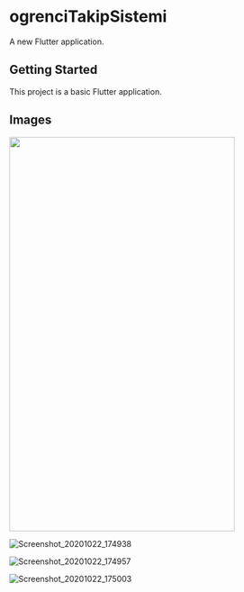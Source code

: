# ogrenciTakipSistemi

A new Flutter application.

## Getting Started

This project is a basic Flutter application.

## Images

<img src="https://user-images.githubusercontent.com/30291617/96889347-2fd06f00-148f-11eb-8108-50e109278d24.png" width="400" height="700"/>

![Screenshot_20201022_174938](https://user-images.githubusercontent.com/30291617/96889347-2fd06f00-148f-11eb-8108-50e109278d24.png)

![Screenshot_20201022_174957](https://user-images.githubusercontent.com/30291617/96889382-36f77d00-148f-11eb-8b92-7cb043bf00d9.png)

![Screenshot_20201022_175003](https://user-images.githubusercontent.com/30291617/96889405-3b239a80-148f-11eb-8bd3-0af6fce16067.png)
